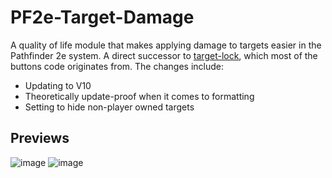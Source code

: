 # PF2e-Target-Damage

A quality of life module that makes applying damage to targets easier in the Pathfinder 2e system.
A direct successor to [target-lock](https://github.com/WillNichols726/target-lock), which most of the buttons code originates from. The changes include:
- Updating to V10
- Theoretically update-proof when it comes to formatting
- Setting to hide non-player owned targets 

## Previews
![image](https://user-images.githubusercontent.com/32039708/194718006-378e53f2-9ddf-4880-b80e-3b4c24638b93.png)
![image](https://user-images.githubusercontent.com/32039708/194717944-a3746492-198d-4d72-b4f3-a6fe128c9226.png)
